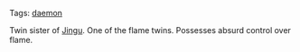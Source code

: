 Tags: [daemon](Daemons)

Twin sister of [Jingu](Jingu). One of the flame twins. Possesses absurd control over flame.